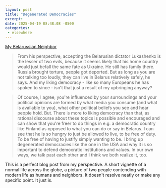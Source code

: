 ```yaml
---
layout: post
title: "Degenerated Democracies"
excerpt: 
date: 2025-04-19 08:48:08 -0500
categories: 
 - elsewhere
---
```


[My Belarussian Neighbor](https://blog.martin-haehnel.de/2025/04/19/belarussian-neighbor/)

> From his perspective, accepting the Belarusian dictator Lukashenko is the lesser of two evils, because it seems likely that his home country would just befall the same fate as Ukraine. He still has family there. Russia brought torture, people got deported. But as long as you are not talking too loudly, they can live in Belarus relatively safely, he says. And my liking democracy - like so many Europeans he has spoken to since - isn't that just a result of my upbringing anyway?

> Of course, I agree, you're influenced by your surroundings and your political opinions are formed by what media you consume (and what is available to you), what other political beliefs you see and hear people hold. But. There is more to liking democracy than that, as rational discourse about these topics is possible and encouraged and can show that you're freer to do things in e.g. a democratic country like Finland as opposed to what you can do or say in Belarus. I can see that he is so hungry to just be allowed to live, to be free of duty. To be free of having to justify simply wanting to be. I bring up degenerated democracies like the one in the USA and why it is so important to defend democratic institutions and values. In our own ways, we talk past each other and I think we both realize it, too.

This is a perfect blog post from my perspective. A short vignette of a normal life across the globe, a picture of two people contending with modern life as humans and neighbors. It doesn't resolve neatly or make any specific point. It just is.
